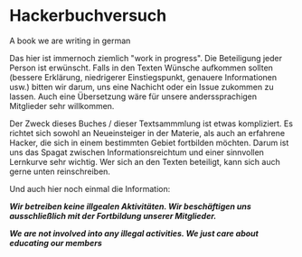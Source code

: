 # Hackerbuchversuch
A book we are writing in german

Das hier ist immernoch ziemlich "work in progress".
Die Beteiligung jeder Person ist erwünscht. Falls in den Texten Wünsche aufkommen sollten (bessere Erklärung, niedrigerer Einstiegspunkt, genauere Informationen usw.) bitten wir darum, uns eine Nachicht oder ein Issue zukommen zu lassen. Auch eine Übersetzung wäre für unsere anderssprachigen Mitglieder sehr willkommen.

Der Zweck dieses Buches / dieser Textsammmlung ist etwas kompliziert. Es richtet sich sowohl an Neueinsteiger in der Materie, als auch an erfahrene Hacker, die sich in einem bestimmten Gebiet fortbilden möchten. Darum ist uns das Spagat zwischen Informationsreichtum und einer sinnvollen Lernkurve sehr wichtig. Wer sich an den Texten beteiligt, kann sich auch gerne unten reinschreiben.

Und auch hier noch einmal die Information:

***Wir betreiben keine illgealen Aktivitäten. Wir beschäftigen uns ausschließlich mit der Fortbildung unserer Mitglieder.***

***We are not involved into any illegal activities. We just care about educating our members***
